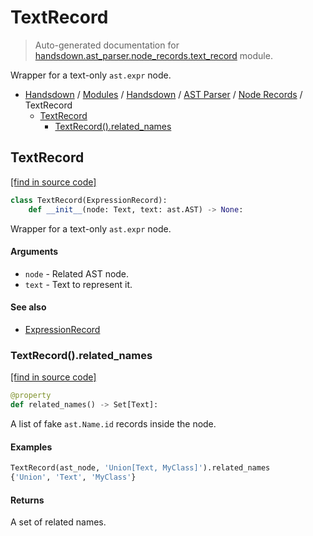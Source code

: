 # TextRecord

> Auto-generated documentation for [handsdown.ast_parser.node_records.text_record](https://github.com/vemel/handsdown/blob/master/handsdown/ast_parser/node_records/text_record.py) module.

Wrapper for a text-only `ast.expr` node.

- [Handsdown](../../../README.md#-handsdown---python-documentation-generator) / [Modules](../../../MODULES.md#modules) / [Handsdown](../../index.md#handsdown) / [AST Parser](../index.md#ast-parser) / [Node Records](index.md#node-records) / TextRecord
    - [TextRecord](#textrecord)
        - [TextRecord().related_names](#textrecordrelated_names)

## TextRecord

[[find in source code]](https://github.com/vemel/handsdown/blob/master/handsdown/ast_parser/node_records/text_record.py#L14)

```python
class TextRecord(ExpressionRecord):
    def __init__(node: Text, text: ast.AST) -> None:
```

Wrapper for a text-only `ast.expr` node.

#### Arguments

- `node` - Related AST node.
- `text` - Text to represent it.

#### See also

- [ExpressionRecord](expression_record.md#expressionrecord)

### TextRecord().related_names

[[find in source code]](https://github.com/vemel/handsdown/blob/master/handsdown/ast_parser/node_records/text_record.py#L31)

```python
@property
def related_names() -> Set[Text]:
```

A list of fake `ast.Name.id` records inside the node.

#### Examples

```python
TextRecord(ast_node, 'Union[Text, MyClass]').related_names
{'Union', 'Text', 'MyClass'}
```

#### Returns

A set of related names.
